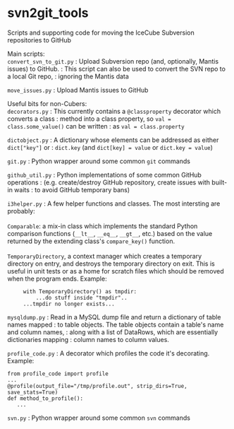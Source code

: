 # svn2git_tools
Scripts and supporting code for moving the IceCube Subversion repositories
to GitHub

Main scripts:<br/>
`convert_svn_to_git.py`
: Upload Subversion repo (and, optionally, Mantis issues) to GitHub.
: This script can also be used to convert the SVN repo to a local Git repo,
: ignoring the Mantis data

`move_issues.py`
: Upload Mantis issues to GitHub

Useful bits for non-Cubers:<br/>
`decorators.py`
: This currently contains a `@classproperty` decorator which converts a class
: method into a class property, so `val = class.some_value()` can be written
: as `val = class.property`

`dictobject.py`
: A dictionary whose elements can be addressed as either `dict["key"]` or
: `dict.key` (and `dict[key] = value` or `dict.key = value`)

`git.py`
: Python wrapper around some common `git` commands

`github_util.py`
: Python implementations of some common GitHub operations
: (e.g. create/destroy GitHub repository, create issues with built-in waits
: to avoid GitHub temporary bans)

`i3helper.py`
: A few helper functions and classes.  The most intersting are probably:<br>
<br>
`Comparable`: a mix-in class which implements the standard Python comparison
functions (`__lt__`, `__eq__`, `__gt__`, etc.) based on the value returned
by the extending class's `compare_key()` function.<br>
<br>
`TemporaryDirectory`, a context manager which creates a temporary directory
on entry, and destroys the temporary directory on exit.  This is useful in
unit tests or as a home for scratch files which should be removed when the
program ends.  Example:
```
     with TemporaryDirectory() as tmpdir:
         ...do stuff inside "tmpdir"..
     ...tmpdir no longer exists...
```

`mysqldump.py`
: Read in a MySQL dump file and return a dictionary of table names mapped
: to table objects.  The table objects contain a table's name and column names,
: along with a list of DataRows, which are essentially dictionaries mapping
: column names to column values.

`profile_code.py`
: A decorator which profiles the code it's decorating.  Example:
```
from profile_code import profile
...
@profile(output_file="/tmp/profile.out", strip_dirs=True, save_stats=True)
def method_to_profile():
   ...
```

`svn.py`
: Python wrapper around some common `svn` commands

